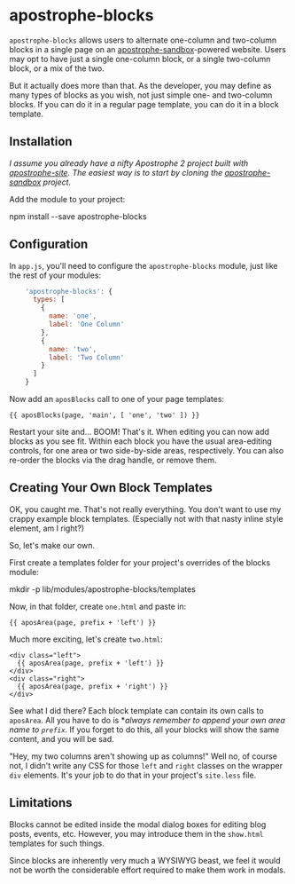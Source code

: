 # apostrophe-blocks

`apostrophe-blocks` allows users to alternate one-column and two-column blocks in a single page on an [apostrophe-sandbox](https://github.com/apostrophe-sandbox)-powered website. Users may opt to have just a single one-column block, or a single two-column block, or a mix of the two.

But it actually does more than that. As the developer, you may define as many types of blocks as you wish, not just simple one- and two-column blocks. If you can do it in a regular page template, you can do it in a block template.

## Installation

*I assume you already have a nifty Apostrophe 2 project built with [apostrophe-site](https://github.com/punkave/apostrophe-site). The easiest way is to start by cloning the [apostrophe-sandbox](https://github.com/apostrophe-sandbox) project.*

Add the module to your project:

npm install --save apostrophe-blocks

## Configuration

In `app.js`, you'll need to configure the `apostrophe-blocks` module, just like the rest of your modules:

```javascript
    'apostrophe-blocks': {
      types: [
        {
          name: 'one',
          label: 'One Column'
        },
        {
          name: 'two',
          label: 'Two Column'
        }
      ]
    }
```

Now add an `aposBlocks` call to one of your page templates:

    {{ aposBlocks(page, 'main', [ 'one', 'two' ]) }}

Restart your site and... BOOM! That's it. When editing you can now add blocks as you see fit. Within each block you have the usual area-editing controls, for one area or two side-by-side areas, respectively. You can also re-order the blocks via the drag handle, or remove them.

## Creating Your Own Block Templates

OK, you caught me. That's not really everything. You don't want to use my crappy example block templates. (Especially not with that nasty inline style element, am I right?)

So, let's make our own.

First create a templates folder for your project's overrides of the blocks module:

mkdir -p lib/modules/apostrophe-blocks/templates

Now, in that folder, create `one.html` and paste in:

```twig
{{ aposArea(page, prefix + 'left') }}
```

Much more exciting, let's create `two.html`:

```twig
<div class="left">
  {{ aposArea(page, prefix + 'left') }}
</div>
<div class="right">
  {{ aposArea(page, prefix + 'right') }}
</div>
```

See what I did there? Each block template can contain its own calls to `aposArea`. All you have to do is **always remember to append your own area name to `prefix`.* If you forget to do this, all your blocks will show the same content, and you will be sad.

"Hey, my two columns aren't showing up as columns!" Well no, of course not, I didn't write any CSS for those `left` and `right` classes on the wrapper `div` elements. It's your job to do that in your project's `site.less` file.

## Limitations

Blocks cannot be edited inside the modal dialog boxes for editing blog posts, events, etc. However, you may introduce them in the `show.html` templates for such things.

Since blocks are inherently very much a WYSIWYG beast, we feel it would not be worth the considerable effort required to make them work in modals.
